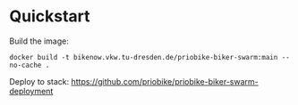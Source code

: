 # Quickstart

Build the image:
```
docker build -t bikenow.vkw.tu-dresden.de/priobike-biker-swarm:main --no-cache .
```

Deploy to stack: https://github.com/priobike/priobike-biker-swarm-deployment
 
